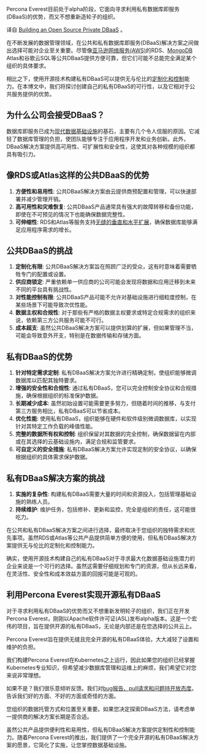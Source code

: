 <!-- 
# 构建开源私有DBaaS
https://cdn.thenewstack.io/media/2023/11/39f7e4b2-private-1024x768.jpg
 -->
Percona Everest目前处于alpha阶段，它面向寻求利用私有数据库即服务(DBaaS)的优势，而又不想重新造轮子的组织。

译自 [Building an Open Source Private DBaaS](https://thenewstack.io/building-an-open-source-private-dbaas/) 。

在不断发展的数据管理领域，在公共和私有数据库即服务(DBaaS)解决方案之间做出选择可能对企业至关重要。尽管像[亚马逊网络服务(AWS)](https://aws.amazon.com/?utm_content=inline-mention)的RDS、[MongoDB](https://www.mongodb.com/cloud/atlas/?utm_content=inline-mention) Atlas和谷歌云SQL等公共DBaaS提供方便可靠，但它们可能不总能完全满足某个组织的具体要求。

相比之下，使用开源技术构建私有DBaaS可以提供无与伦比的[定制化和控制](https://thenewstack.io/three-signs-its-time-to-move-off-the-cloud/)能力。在本博文中，我们将探讨创建自己的私有DBaaS的可行性，以及它相对于公共服务提供的优势。

## 为什么公司会接受DBaaS？

数据库即服务已成为[现代数据基础设施](https://thenewstack.io/data/)的基石，主要有几个令人信服的原因。它减轻了数据库管理的负担，使团队能够专注于应用程序开发和业务创新。此外，DBaaS解决方案提供高可用性、可扩展性和安全性，这使其对各种规模的组织都具有吸引力。

## 像RDS或Atlas这样的公共DBaaS的优势

1. **方便性和易用性**: 公共DBaaS解决方案由云提供商预配置和管理，可以快速部署并减少管理开销。
2. **高可用性和灾难恢复**: 公共DBaaS产品通常具有强大的故障转移和备份功能，即使在不可预见的情况下也能确保数据完整性。
3. **可伸缩性**: RDS和Atlas等服务支持[无缝的垂直和水平扩展](https://roadmap.sh/guides/scaling-databases)，确保数据库能够满足应用程序需求的增长。

## 公共DBaaS的挑战

1. **定制化有限**: 公共DBaaS解决方案旨在照顾广泛的受众，这有时意味着需要牺牲专门的配置或设置。
2. **供应商锁定**: 严重依赖单一供应商的公司可能会发现将数据和应用迁移到未来不同的平台具有挑战性。
3. **对性能控制有限**: 公共DBaaS产品可能不允许对基础设施进行细粒度控制，在某些场景下可能导致次优性能。
4. **数据主权和合规性**: 对于那些有严格的数据主权要求或特定合规需求的组织来说，依赖第三方公共服务可能不可行。
5. **成本超支**: 虽然公共DBaaS解决方案可以提供划算的扩展，但如果管理不当，可能会导致意外开支，特别是在数据传输和存储方面。

## 私有DBaaS的优势

1. **针对特定需求定制**: 私有DBaaS解决方案允许进行精确定制，使组织能够微调数据库以匹配其独特要求。
2. **增强的安全性和合规性**: 通过私有DBaaS，您可以完全控制安全协议和合规措施，确保根据组织的标准保护数据。
3. **长期减少成本**: 虽然初始设置可能需要更多努力，但随着时间的推移，与支付第三方服务相比，私有DBaaS可以节省成本。
4. **优化性能**: 使用私有DBaaS，组织能够在硬件和软件级别微调数据库，以实现针对其特定工作负载的峰值性能。
5. **完整的数据所有权和控制**: 组织保留对其数据的完全控制，确保数据留在内部或在其选择的云基础设施内，满足合规和监管要求。
6. **可自定义的安全措施**: 私有DBaaS解决方案允许实现定制的安全协议，以确保根据组织的具体需求保护数据。

## 私有DBaaS解决方案的挑战

1. **实施的复杂性**: 构建私有DBaaS需要大量的时间和资源投入，包括管理基础设施的熟练人员。
2. **持续维护**: 维护任务，包括修补、更新和监控，完全是组织的责任，这可能很吃力。

在公共和私有DBaaS解决方案之间进行选择，最终取决于您组织的独特需求和优先事项。虽然RDS或Atlas等公共产品提供简单方便的使用，但私有DBaaS解决方案提供无与伦比的定制化和控制能力。

确实，使用开源技术构建自己的私有DBaaS对于寻求最大化数据基础设施潜力的企业来说是一个可行的选择。虽然这需要仔细规划和专门的资源，但从长远来看，在灵活性、安全性和成本效益方面的回报可能是可观的。

## 利用Percona Everest实现开源私有DBaaS

对于寻求利用私有DBaaS的优势而又不想重新发明轮子的组织，我们正在开发Percona Everest，刚刚以Apache软件许可证(ASL)发布alpha版本。这是一个宏伟的项目，旨在提供开源的私有DBaaS，无论是内部还是在您选择的公共云上。

Percona Everest旨在提供无缝且完全开源的私有DBaaS体验，大大减轻了设置和维护的负担。

我们构建Percona Everest在Kubernetes之上运行，因此如果您的组织已经掌握Kubernetes专业知识，但希望减少数据库管理和运维上的麻烦，我们希望它对您来说非常理想。

如果不是？我们很乐意倾听反馈。我们对[bug报告、pull请求和问题持开放态度](https://github.com/percona/percona-everest-frontend)。告诉我们好的方面、不好的方面或奇怪的方面。

您组织的数据托管方式和位置至关重要。如果您决定探索DBaaS方法，请考虑单一提供商的解决方案长期是否合适。

虽然公共产品提供便利性和易用性，但私有DBaaS解决方案提供定制性和控制能力。随着Percona Everest的推出，我们提供了一个完全开源的私有DBaaS解决方案的愿景，它简化了实施，让您掌控数据基础设施。
